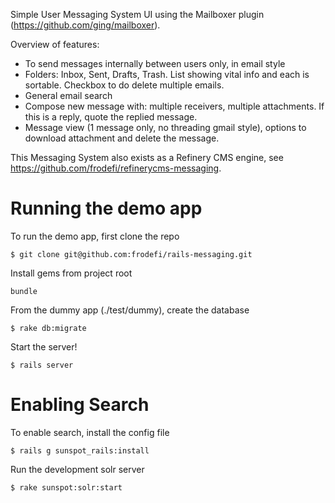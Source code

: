 Simple User Messaging System UI using the Mailboxer plugin (https://github.com/ging/mailboxer).

Overview of features:
- To send messages internally between users only, in email style
- Folders: Inbox, Sent, Drafts, Trash. List showing vital info and each is sortable. Checkbox to do delete multiple emails.
- General email search
- Compose new message with: multiple receivers, multiple attachments. If this is a reply, quote the replied message.
- Message view (1 message only, no threading gmail style), options to download attachment and delete the message.

This Messaging System also exists as a Refinery CMS engine, see https://github.com/frodefi/refinerycms-messaging.

Running the demo app
====================

To run the demo app, first clone the repo

````
$ git clone git@github.com:frodefi/rails-messaging.git
````

Install gems from project root

````
bundle
````

From the dummy app (./test/dummy), create the database

````
$ rake db:migrate
````

Start the server!

````
$ rails server
````

Enabling Search
===============

To enable search, install the config file

````
$ rails g sunspot_rails:install
````

Run the development solr server

````
$ rake sunspot:solr:start
````
